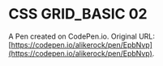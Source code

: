 # CSS GRID_BASIC 02

A Pen created on CodePen.io. Original URL: [https://codepen.io/alikerock/pen/EpbNvp](https://codepen.io/alikerock/pen/EpbNvp).


